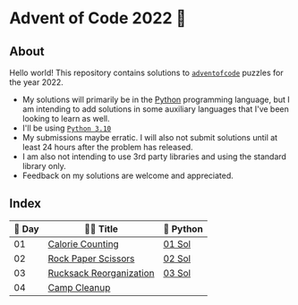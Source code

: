 # Advent of Code 2022 🎄

## About

Hello world! This repository contains solutions to [`adventofcode`](https://adventofcode.com/) puzzles for the year 2022.

* My solutions will primarily be in the [Python](https://python.org) programming language, but I am intending to add solutions in some auxiliary languages that I've been looking to learn as well.
* I'll be using [`Python 3.10`](https://docs.python.org/3.10/whatsnew/3.10.html)
* My submissions maybe erratic. I will also not submit solutions until at least 24 hours after the problem has released.
* I am also not intending to use 3rd party libraries and using the standard library only.
* Feedback on my solutions are welcome and appreciated.

## Index

| 🎑 Day | 🎅🏽 Title | 🐍 Python |
| --- | ----- | -------- |
| 01 | [Calorie Counting](https://adventofcode.com/2022/day/1) | [01 Sol](aoc/01/2022_01.ipynb) |
| 02 | [Rock Paper Scissors](https://adventofcode.com/2022/day/2) | [02 Sol](aoc/02/2022_02.ipynb) |
| 03 | [Rucksack Reorganization](https://adventofcode.com/2022/day/3) | [03 Sol](aoc/03/2022_03.ipynb) |
| 04 | [Camp Cleanup](https://adventofcode.com/2022/day/4) | |

